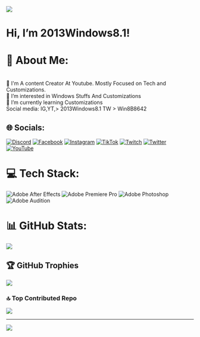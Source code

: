 
<img src="https://raw.githubusercontent.com/2013Windows81/2013Windows81/main/standard.gif"/>

# Hi, I’m 2013Windows8.1!


# 💫 About Me:
<br>👋  I'm A content Creator At Youtube. Mostly Focused on Tech and Customizations.<br>👀 I’m interested in Windows Stuffs And Customizations<br>🌱 I’m currently learning Customizations<br>Social media: IG,YT,> 2013Windows8.1 TW > Win8B8642


## 🌐 Socials:
[![Discord](https://img.shields.io/badge/Discord-%237289DA.svg?logo=discord&logoColor=white)](https://discord.gg/bSvbJ5T) [![Facebook](https://img.shields.io/badge/Facebook-%231877F2.svg?logo=Facebook&logoColor=white)](https://facebook.com/2013Windows8) [![Instagram](https://img.shields.io/badge/Instagram-%23E4405F.svg?logo=Instagram&logoColor=white)](https://instagram.com/2013windows8.1) [![TikTok](https://img.shields.io/badge/TikTok-%23000000.svg?logo=TikTok&logoColor=white)](https://tiktok.com/@2013windows8.1) [![Twitch](https://img.shields.io/badge/Twitch-%239146FF.svg?logo=Twitch&logoColor=white)](https://twitch.tv/2013windows8) [![Twitter](https://img.shields.io/badge/Twitter-%231DA1F2.svg?logo=Twitter&logoColor=white)](https://twitter.com/Win8B8642) [![YouTube](https://img.shields.io/badge/YouTube-%23FF0000.svg?logo=YouTube&logoColor=white)](https://www.youtube.com/channel/UCG_vC2DLUEd5j7foRveiqVg)

# 💻 Tech Stack:
![Adobe After Effects](https://img.shields.io/badge/Adobe%20After%20Effects-9999FF.svg?style=for-the-badge&logo=Adobe%20After%20Effects&logoColor=white) ![Adobe Premiere Pro](https://img.shields.io/badge/Adobe%20Premiere%20Pro-9999FF.svg?style=for-the-badge&logo=Adobe%20Premiere%20Pro&logoColor=white) ![Adobe Photoshop](https://img.shields.io/badge/adobephotoshop-%2331A8FF.svg?style=for-the-badge&logo=adobephotoshop&logoColor=white) ![Adobe Audition](https://img.shields.io/badge/Adobe%20Audition-9999FF.svg?style=for-the-badge&logo=Adobe%20Audition&logoColor=white)
# 📊 GitHub Stats:
![](https://github-readme-stats.vercel.app/api?username=2013Windows81&theme=dark&hide_border=false&include_all_commits=true&count_private=false)<br/>

## 🏆 GitHub Trophies
![](https://github-profile-trophy.vercel.app/?username=2013Windows81&theme=discord&no-frame=false&no-bg=false&margin-w=4)

### 🔝 Top Contributed Repo
![](https://github-contributor-stats.vercel.app/api?username=2013Windows81&limit=5&theme=tokyonight&combine_all_yearly_contributions=true)


---
[![](https://visitcount.itsvg.in/api?id=2013Windows81&icon=3&color=0)](https://visitcount.itsvg.in)


<!---
2013Windows81/2013Windows81 is a ✨ special ✨ repository because its `README.md` (this file) appears on your GitHub profile.
You can click the Preview link to take a look at your changes.
--->
